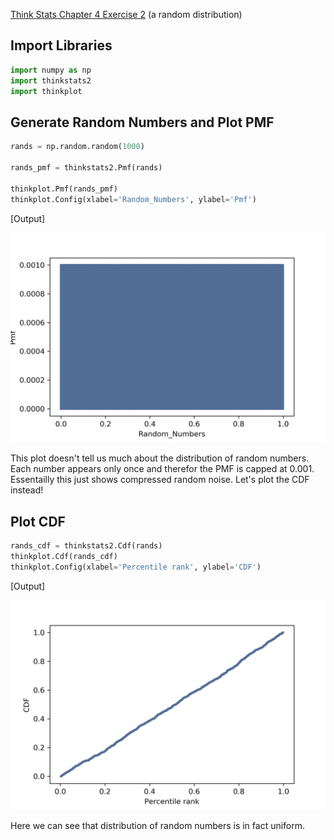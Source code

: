 [Think Stats Chapter 4 Exercise 2](http://greenteapress.com/thinkstats2/html/thinkstats2005.html#toc41) (a random distribution)

## Import Libraries 

```python
import numpy as np
import thinkstats2
import thinkplot
```

## Generate Random Numbers and Plot PMF

```python
rands = np.random.random(1000)

rands_pmf = thinkstats2.Pmf(rands)

thinkplot.Pmf(rands_pmf)
thinkplot.Config(xlabel='Random_Numbers', ylabel='Pmf')
```

[Output]

![Random Number PMF](random_number_pmf.png)

This plot doesn't tell us much about the distribution of random numbers. Each number appears only once and therefor the PMF is capped at 0.001. Essentailly this just shows compressed random noise. Let's plot the CDF instead!

## Plot CDF

```python
rands_cdf = thinkstats2.Cdf(rands)
thinkplot.Cdf(rands_cdf)
thinkplot.Config(xlabel='Percentile rank', ylabel='CDF')
```

[Output]

![Random Number CDF](random_number_cdf.png)

Here we can see that distribution of random numbers is in fact uniform.
